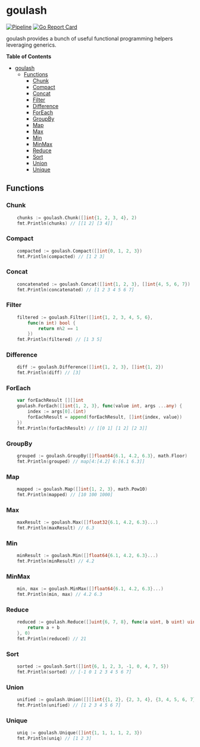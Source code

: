 # goulash

[![Pipeline](https://github.com/farbodsalimi/goulash/actions/workflows/go.yml/badge.svg)](https://github.com/farbodsalimi/goulash/actions/workflows/go.yml)
[![Go Report Card](https://goreportcard.com/badge/github.com/farbodsalimi/goulash)](https://goreportcard.com/report/github.com/farbodsalimi/goulash)

goulash provides a bunch of useful functional programming helpers leveraging generics.

**Table of Contents**

- [goulash](#goulash)
  - [Functions](#functions)
    - [Chunk](#chunk)
    - [Compact](#compact)
    - [Concat](#concat)
    - [Filter](#filter)
    - [Difference](#difference)
    - [ForEach](#foreach)
    - [GroupBy](#groupby)
    - [Map](#map)
    - [Max](#max)
    - [Min](#min)
    - [MinMax](#minmax)
    - [Reduce](#reduce)
    - [Sort](#sort)
    - [Union](#union)
    - [Unique](#unique)

## Functions

### Chunk

```go
	chunks := goulash.Chunk([]int{1, 2, 3, 4}, 2)
	fmt.Println(chunks) // [[1 2] [3 4]]
```

### Compact

```go
	compacted := goulash.Compact([]int{0, 1, 2, 3})
	fmt.Println(compacted) // [1 2 3]
```

### Concat

```go
	concatenated := goulash.Concat([]int{1, 2, 3}, []int{4, 5, 6, 7})
	fmt.Println(concatenated) // [1 2 3 4 5 6 7]
```

### Filter

```go
	filtered := goulash.Filter([]int{1, 2, 3, 4, 5, 6},
		func(n int) bool {
			return n%2 == 1
		})
	fmt.Println(filtered) // [1 3 5]
```

### Difference

```go
	diff := goulash.Difference([]int{1, 2, 3}, []int{1, 2})
	fmt.Println(diff) // [3]
```

### ForEach

```go
	var forEachResult [][]int
	goulash.ForEach([]int{1, 2, 3}, func(value int, args ...any) {
		index := args[0].(int)
		forEachResult = append(forEachResult, []int{index, value})
	})
	fmt.Println(forEachResult) // [[0 1] [1 2] [2 3]]
```

### GroupBy

```go
	grouped := goulash.GroupBy([]float64{6.1, 4.2, 6.3}, math.Floor)
	fmt.Println(grouped) // map[4:[4.2] 6:[6.1 6.3]]
```

### Map

```go
	mapped := goulash.Map([]int{1, 2, 3}, math.Pow10)
	fmt.Println(mapped) // [10 100 1000]
```

### Max

```go
	maxResult := goulash.Max([]float32{6.1, 4.2, 6.3}...)
	fmt.Println(maxResult) // 6.3
```

### Min

```go
	minResult := goulash.Min([]float64{6.1, 4.2, 6.3}...)
	fmt.Println(minResult) // 4.2
```

### MinMax

```go
	min, max := goulash.MinMax([]float64{6.1, 4.2, 6.3}...)
	fmt.Println(min, max) // 4.2 6.3
```

### Reduce

```go
	reduced := goulash.Reduce([]uint{6, 7, 8}, func(a uint, b uint) uint {
		return a + b
	}, 0)
	fmt.Println(reduced) // 21
```

### Sort

```go
	sorted := goulash.Sort([]int{6, 1, 2, 3, -1, 0, 4, 7, 5})
	fmt.Println(sorted) // [-1 0 1 2 3 4 5 6 7]
```

### Union

```go
	unified := goulash.Union([][]int{{1, 2}, {2, 3, 4}, {3, 4, 5, 6, 7}}...)
	fmt.Println(unified) // [1 2 3 4 5 6 7]
```

### Unique

```go
	uniq := goulash.Unique([]int{1, 1, 1, 1, 2, 3})
	fmt.Println(uniq) // [1 2 3]
```
